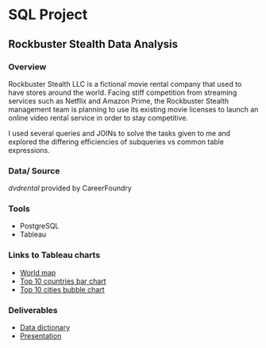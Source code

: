 # SQL Project

## Rockbuster Stealth Data Analysis
### Overview
Rockbuster Stealth LLC is a fictional movie rental company that used to have stores around the world. 
Facing stiff competition from streaming services such as Netflix and Amazon Prime, the Rockbuster Stealth management team is planning to use its existing movie licenses to launch an online video rental service in order to stay competitive.

I used several queries and JOINs to solve the tasks given to me and explored the differing efficiencies of subqueries vs common table expressions.

### Data/ Source
*dvdrental* provided by CareerFoundry

### Tools
- PostgreSQL
- Tableau

### Links to Tableau charts
- <a href="https://public.tableau.com/shared/DQ5NBGZH2?:display_count=n&:origin=viz_share_link">World map</a>
- <a href="https://public.tableau.com/views/RB-top-10-countries/Sheet1?:language=de-DE&:display_count=n&:origin=viz_share_link">Top 10 countries bar chart</a>
- <a href="https://public.tableau.com/views/RB-Top10-cities-bubblechart/Sheet1?:language=de-DE&:display_count=n&:origin=viz_share_link">Top 10 cities bubble chart</a>

### Deliverables
+ [Data dictionary](https://github.com/tdthuy-995/SQL_Rockbuster_Stealth/blob/main/Data%20dictionary%203.10.pdf)
+ [Presentation]( https://github.com/tdthuy-995/SQL_Rockbuster_Stealth/blob/main/TASK%203.10%20ROCKBUSTER%20presentation.pdf)
